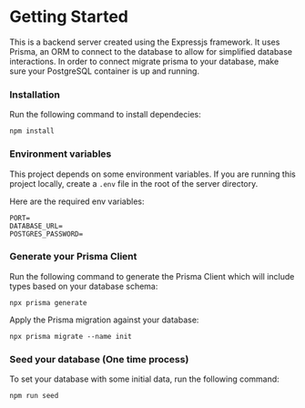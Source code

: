 # Getting Started

This is a backend server created using the Expressjs framework. It uses Prisma, an ORM to connect to the database to allow for simplified database interactions. In order to connect migrate prisma to your database, make sure your PostgreSQL container is up and running.

### Installation
Run the following command to install dependecies:
```
npm install
```

### Environment variables
This project depends on some environment variables. If you are running this project locally, create a `.env` file in the root of the server directory.

Here are the required env variables:
```
PORT=
DATABASE_URL=
POSTGRES_PASSWORD=
```

### Generate your Prisma Client
Run the following command to generate the Prisma Client which will include types based on your database schema:
```
npx prisma generate
```

Apply the Prisma migration against your database:
```
npx prisma migrate --name init
```

### Seed your database (One time process)
To set your database with some initial data, run the following command:
```
npm run seed
```